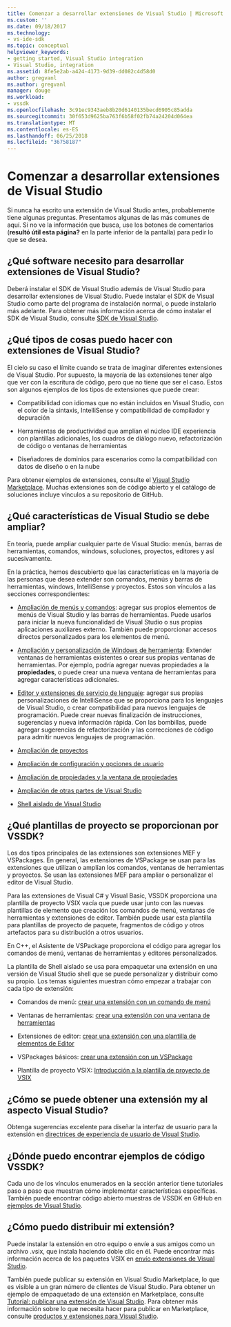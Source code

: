 ```yaml
---
title: Comenzar a desarrollar extensiones de Visual Studio | Microsoft Docs
ms.custom: ''
ms.date: 09/18/2017
ms.technology:
- vs-ide-sdk
ms.topic: conceptual
helpviewer_keywords:
- getting started, Visual Studio integration
- Visual Studio, integration
ms.assetid: 8fe5e2ab-a424-4173-9d39-dd082c4d58d0
author: gregvanl
ms.author: gregvanl
manager: douge
ms.workload:
- vssdk
ms.openlocfilehash: 3c91ec9343aeb8b20d6140135becd6905c85adda
ms.sourcegitcommit: 30f653d9625ba763f6b58f02fb74a24204d064ea
ms.translationtype: MT
ms.contentlocale: es-ES
ms.lasthandoff: 06/25/2018
ms.locfileid: "36758187"
---
```

# <a name="starting-to-develop-visual-studio-extensions"></a>Comenzar a desarrollar extensiones de Visual Studio
Si nunca ha escrito una extensión de Visual Studio antes, probablemente tiene algunas preguntas. Presentamos algunas de las más comunes de aquí. Si no ve la información que busca, use los botones de comentarios (**resultó útil esta página?** en la parte inferior de la pantalla) para pedir lo que se desea.

## <a name="what-software-do-i-need-to-develop-visual-studio-extensions"></a>¿Qué software necesito para desarrollar extensiones de Visual Studio?
 Deberá instalar el SDK de Visual Studio además de Visual Studio para desarrollar extensiones de Visual Studio. Puede instalar el SDK de Visual Studio como parte del programa de instalación normal, o puede instalarlo más adelante. Para obtener más información acerca de cómo instalar el SDK de Visual Studio, consulte [SDK de Visual Studio](../extensibility/visual-studio-sdk.md).

## <a name="what-kinds-of-things-can-i-do-with-visual-studio-extensions"></a>¿Qué tipos de cosas puedo hacer con extensiones de Visual Studio?
 El cielo su caso el límite cuando se trata de imaginar diferentes extensiones de Visual Studio. Por supuesto, la mayoría de las extensiones tener algo que ver con la escritura de código, pero que no tiene que ser el caso. Estos son algunos ejemplos de los tipos de extensiones que puede crear:

-   Compatibilidad con idiomas que no están incluidos en Visual Studio, con el color de la sintaxis, IntelliSense y compatibilidad de compilador y depuración

-   Herramientas de productividad que amplían el núcleo IDE experiencia con plantillas adicionales, los cuadros de diálogo nuevo, refactorización de código o ventanas de herramientas

-   Diseñadores de dominios para escenarios como la compatibilidad con datos de diseño o en la nube

 Para obtener ejemplos de extensiones, consulte el [Visual Studio Marketplace](https://marketplace.visualstudio.com/vs). Muchas extensiones son de código abierto y el catálogo de soluciones incluye vínculos a su repositorio de GitHub.

## <a name="which-visual-studio-features-can-i-extend"></a>¿Qué características de Visual Studio se debe ampliar?
 En teoría, puede ampliar cualquier parte de Visual Studio: menús, barras de herramientas, comandos, windows, soluciones, proyectos, editores y así sucesivamente.

 En la práctica, hemos descubierto que las características en la mayoría de las personas que desea extender son comandos, menús y barras de herramientas, windows, IntelliSense y proyectos. Estos son vínculos a las secciones correspondientes:

-   [Ampliación de menús y comandos](../extensibility/extending-menus-and-commands.md): agregar sus propios elementos de menús de Visual Studio y las barras de herramientas. Puede usarlos para iniciar la nueva funcionalidad de Visual Studio o sus propias aplicaciones auxiliares externo. También puede proporcionar accesos directos personalizados para los elementos de menú.

-   [Ampliación y personalización de Windows de herramienta](../extensibility/extending-and-customizing-tool-windows.md): Extender ventanas de herramientas existentes o crear sus propias ventanas de herramientas. Por ejemplo, podría agregar nuevas propiedades a la **propiedades**, o puede crear una nueva ventana de herramientas para agregar características adicionales.

-   [Editor y extensiones de servicio de lenguaje](../extensibility/editor-and-language-service-extensions.md): agregar sus propias personalizaciones de IntelliSense que se proporciona para los lenguajes de Visual Studio, o crear compatibilidad para nuevos lenguajes de programación. Puede crear nuevas finalización de instrucciones, sugerencias y nueva información rápida. Con las bombillas, puede agregar sugerencias de refactorización y las correcciones de código para admitir nuevos lenguajes de programación.

-   [Ampliación de proyectos](../extensibility/extending-projects.md)

-   [Ampliación de configuración y opciones de usuario](../extensibility/extending-user-settings-and-options.md)

-   [Ampliación de propiedades y la ventana de propiedades](../extensibility/extending-properties-and-the-property-window.md)

-   [Ampliación de otras partes de Visual Studio](../extensibility/extending-other-parts-of-visual-studio.md)

-   [Shell aislado de Visual Studio](../extensibility/visual-studio-isolated-shell.md)

##  <a name="BKMK_ProjectTemplate"></a> ¿Qué plantillas de proyecto se proporcionan por VSSDK?
 Los dos tipos principales de las extensiones son extensiones MEF y VSPackages. En general, las extensiones de VSPackage se usan para las extensiones que utilizan o amplían los comandos, ventanas de herramientas y proyectos. Se usan las extensiones MEF para ampliar o personalizar el editor de Visual Studio.

 Para las extensiones de Visual C# y Visual Basic, VSSDK proporciona una plantilla de proyecto VSIX vacía que puede usar junto con las nuevas plantillas de elemento que creación los comandos de menú, ventanas de herramientas y extensiones de editor. También puede usar esta plantilla para plantillas de proyecto de paquete, fragmentos de código y otros artefactos para su distribución a otros usuarios.

 En C++, el Asistente de VSPackage proporciona el código para agregar los comandos de menú, ventanas de herramientas y editores personalizados.

 La plantilla de Shell aislado se usa para empaquetar una extensión en una versión de Visual Studio shell que se puede personalizar y distribuir como su propio. Los temas siguientes muestran cómo empezar a trabajar con cada tipo de extensión:

-   Comandos de menú: [crear una extensión con un comando de menú](../extensibility/creating-an-extension-with-a-menu-command.md)

-   Ventanas de herramientas: [crear una extensión con una ventana de herramientas](../extensibility/creating-an-extension-with-a-tool-window.md)

-   Extensiones de editor: [crear una extensión con una plantilla de elementos de Editor](../extensibility/creating-an-extension-with-an-editor-item-template.md)

-   VSPackages básicos: [crear una extensión con un VSPackage](../extensibility/creating-an-extension-with-a-vspackage.md)

-   Plantilla de proyecto VSIX: [Introducción a la plantilla de proyecto de VSIX](../extensibility/getting-started-with-the-vsix-project-template.md) 

## <a name="how-do-i-get-my-extension-to-look-like-visual-studio"></a>¿Cómo se puede obtener una extensión my al aspecto Visual Studio?
 Obtenga sugerencias excelente para diseñar la interfaz de usuario para la extensión en [directrices de experiencia de usuario de Visual Studio](../extensibility/ux-guidelines/visual-studio-user-experience-guidelines.md).

## <a name="where-can-i-find-examples-of-vssdk-code"></a>¿Dónde puedo encontrar ejemplos de código VSSDK?
 Cada uno de los vínculos enumerados en la sección anterior tiene tutoriales paso a paso que muestran cómo implementar características específicas. También puede encontrar código abierto muestras de VSSDK en GitHub en [ejemplos de Visual Studio](https://github.com/Microsoft/VSSDK-Extensibility-Samples).

## <a name="how-can-i-distribute-my-extension"></a>¿Cómo puedo distribuir mi extensión?
 Puede instalar la extensión en otro equipo o envíe a sus amigos como un archivo .vsix, que instala haciendo doble clic en él. Puede encontrar más información acerca de los paquetes VSIX en [envío extensiones de Visual Studio](../extensibility/shipping-visual-studio-extensions.md).

 También puede publicar su extensión en Visual Studio Marketplace, lo que es visible a un gran número de clientes de Visual Studio. Para obtener un ejemplo de empaquetado de una extensión en Marketplace, consulte [Tutorial: publicar una extensión de Visual Studio](../extensibility/walkthrough-publishing-a-visual-studio-extension.md). Para obtener más información sobre lo que necesita hacer para publicar en Marketplace, consulte [productos y extensiones para Visual Studio](/vsts/integrate/ide/extensions/overview).
